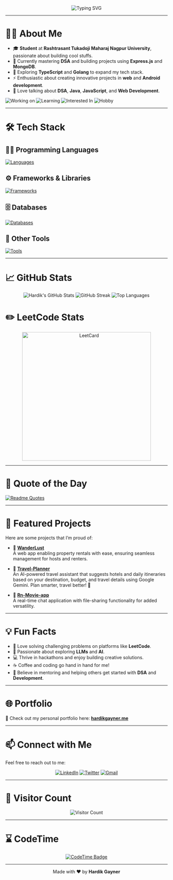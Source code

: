 <div align="center">
  <img src="https://readme-typing-svg.herokuapp.com/?font=Monospace&size=40&center=true&vCenter=true&width=600&height=50&color=00FFFF&duration=4500&lines=Hii,+I'm+Hardik+👋;" alt="Typing SVG" />
</div>

---

# 🙋‍♂️ **About Me**

- 🎓 **Student** at **Rashtrasant Tukadoji Maharaj Nagpur University**, passionate about building cool stuffs.  
- 🌱 Currently mastering **DSA** and building projects using **Express.js** and **MongoDB**.  
- 📘 Exploring **TypeScript** and **Golang** to expand my tech stack.  
- ⚡ Enthusiastic about creating innovative projects in **web** and **Android development**.  
- 💬 Love talking about **DSA**, **Java**, **JavaScript**, and **Web Development**.  

![Working on](https://img.shields.io/badge/working_on-LeetGuide-orange)
![Learning](https://img.shields.io/badge/learning-GoLang_&_TypeScript-blue)
![Interested In](https://img.shields.io/badge/interested_in-Web_dev_&_Java-red)
![Hobby](https://img.shields.io/badge/Hobby-Nature_photography-purple)

---

# 🛠️ **Tech Stack**

## 👨‍💻 Programming Languages
[![Languages](https://skillicons.dev/icons?i=java,javascript,typescript,python,go,c,cpp,&theme=light)](https://skillicons.dev)

## ⚙️ Frameworks & Libraries
[![Frameworks](https://skillicons.dev/icons?i=nodejs,expressjs,react,next,graphql,html,css,&theme=light)](https://skillicons.dev)

## 🗄️ Databases
[![Databases](https://skillicons.dev/icons?i=mongodb,mysql,postgres,supabase,firebase,&theme=light)](https://skillicons.dev)

## 🔧 Other Tools
[![Tools](https://skillicons.dev/icons?i=git,github,docker,aws,figma,redis,vscode,materialui,vercel,npm,yarn,pnpm,vite,jest,linux,postman,&theme=light)](https://skillicons.dev)

---

# 📈 **GitHub Stats**

<div align="center">
  <img src="https://github-readme-stats.vercel.app/api?username=imHardik1606&show_icons=true&count_private=true&theme=radical" alt="Hardik's GitHub Stats" />
  <img src="https://streak-stats.demolab.com/?user=imHardik1606&theme=dark" alt="GitHub Streak" />
  <img src="https://github-readme-stats.vercel.app/api/top-langs/?username=imHardik1606&layout=compact&theme=dark&hide=php" alt="Top Languages" />
</div>

# ✏️ **LeetCode Stats**
<div align="center">
  <img width="400" src="https://leetcard.jacoblin.cool/knight_16?theme=nord&font=Anek%20Bangla&ext=heatmap&border_radius=10" alt="LeetCard" />
</div>

---
# 💬 **Quote of the Day**

[![Readme Quotes](https://quotes-github-readme.vercel.app/api?type=horizontal&theme=algolia)](https://github.com/piyushsuthar/github-readme-quotes)

---

# 🌟 **Featured Projects**

Here are some projects that I’m proud of:

- 🚀 **[WanderLust](https://github.com/imHardik1606/Wanderlust)**  
  A web app enabling property rentals with ease, ensuring seamless management for hosts and renters.

- 📅 **[Travel-Planner](https://github.com/imHardik1606/AI-Travel-Planner)**  
 An AI-powered travel assistant that suggests hotels and daily itineraries based on your destination, budget, and travel details using Google Gemini. Plan smarter, travel better! 🚀 

- 💬 **[Rn-Movie-app](https://github.com/imHardik1606/rn-movie-app)**  
  A real-time chat application with file-sharing functionality for added versatility.

---

# 💡 **Fun Facts**

- 🧩 Love solving challenging problems on platforms like **LeetCode**.  
- 🤖 Passionate about exploring **LLMs** and **AI**.  
- 💻 Thrive in hackathons and enjoy building creative solutions.  
- ☕ Coffee and coding go hand in hand for me!  
- 🌟 Believe in mentoring and helping others get started with **DSA** and **Development**.  

---

# 🌐 Portfolio

🚀 Check out my personal portfolio here: **[hardikgayner.me](https://imhardik1606.github.io/terminal-portfolio/)**

---

# 📫 Connect with Me

Feel free to reach out to me:

<div align="center">
  
  [![LinkedIn](https://skillicons.dev/icons?i=linkedin)](https://www.linkedin.com/in/hardik-gayner-0b2ab32ba/)
  [![Twitter](https://skillicons.dev/icons?i=twitter)](https://x.com/h_gayner)
  [![Gmail](https://skillicons.dev/icons?i=gmail)](mailto:hardikgayner1606@gmail.com)
  
</div>

---

# 👀 **Visitor Count**

<div align="center">
  <img src="https://profile-counter.glitch.me/imHardik1606/count.svg" alt="Visitor Count" />
</div>

---

# ⌛ **CodeTime**
<div align="center">
  
  [![CodeTime Badge](https://shields.jannchie.com/endpoint?style=for-the-badge&color=ABCDE8&url=https%3A%2F%2Fapi.codetime.dev%2Fv3%2Fusers%2Fshield%3Fuid%3D30916)](https://codetime.dev)
  
</div>

---

<p align="center">Made with ❤️ by <b>Hardik Gayner</b></p>
